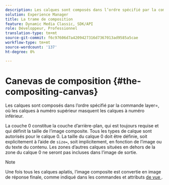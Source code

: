 ```yaml
---
description: Les calques sont composés dans l’ordre spécifié par la commande layer=, où les calques à numéro supérieur masquent les calques à numéro inférieur.
solution: Experience Manager
title: La trame de composition
feature: Dynamic Media Classic, SDK/API
role: Développeur, Professionnel
translation-type: tm+mt
source-git-commit: f6c97606d7a4209427316d7367013ad9585a5cae
workflow-type: tm+mt
source-wordcount: '137'
ht-degree: 0%

---
```



# Canevas de composition {#the-compositing-canvas}

Les calques sont composés dans l’ordre spécifié par la commande layer=, où les calques à numéro supérieur masquent les calques à numéro inférieur.

La couche 0 constitue la couche d’arrière-plan, qui est toujours requise et qui définit la taille de l’image composite. Tous les types de calque sont autorisés pour le calque 0. La taille du calque 0 doit être définie, soit explicitement à l’aide de `size=`, soit implicitement, en fonction de l’image ou du texte du contenu. Les zones d’autres calques situées en dehors de la zone du calque 0 ne seront pas incluses dans l’image de sortie.

>[!NOTE]
>
>Une fois tous les calques aplatis, l’image composite est convertie en image de réponse finale, comme indiqué dans les commandes et attributs [de vue ](../../../../../../is-api/http-ref/image-serving-api-ref/c-http-protocol-reference/c-syntax-and-features/c-command-overview/r-view-commands-and-attributes.md#reference-8b3d637d080a47a4ba669a7f0de2ba90).

